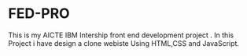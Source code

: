 # FED-PRO
This is my AICTE IBM Intership front end development project . In this Project i have design a clone webiste Using HTML,CSS and JavaScript.
